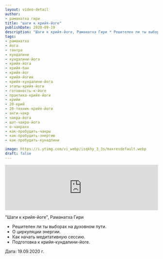 ```yaml
---
layout: video-detail
author:
- раманатха гири
title: "шаги к крийя-йоге"
publishDate: 2020-09-19
description: "Шаги к крийя-йоге, Раманатха Гири * Решителен ли ты выборах на духовном пути. * О циркуляции энергии. * Как начать медитативную сессию. * Подготовка к крийя-кундалини-йоге.   Дата  19.09.2020 г."
tags: 
- раманатха
- йога
- тантра
- кундалини
- кундалини-йога
- крийя-йога
- крийя-бан
- крийя-йог
- крийя-йогин
- крийя-кундалини-йога
- этапы-крийя-йоги
- готовность-к-йоге
- практика-крийя-йоги
- крийи
- 20-крий
- 20-техник-крийя-йоги
- анги-чакр
- чакра-йога
- шат-чакра-йога
- о-чакрахх
- как-пробудить-чакры
- как-пробудить-энергию
- как-пробудить-кунадлини

image: https://i.ytimg.com/vi_webp/isqkhy_3_3s/maxresdefault.webp
draft: false
---
```


<iframe width="100%" src="https://www.youtube.com/embed/isqkhy_3_3s" frameborder="0" allowfullscreen=""></iframe> 

 "Шаги к крийя-йоге", Раманатха Гири

* Решителен ли ты выборах на духовном пути.
* О циркуляции энергии.
* Как начать медитативную сессию.
* Подготовка к крийя-кундалини-йоге.

  
 Дата: 19.09.2020 г.

  

 